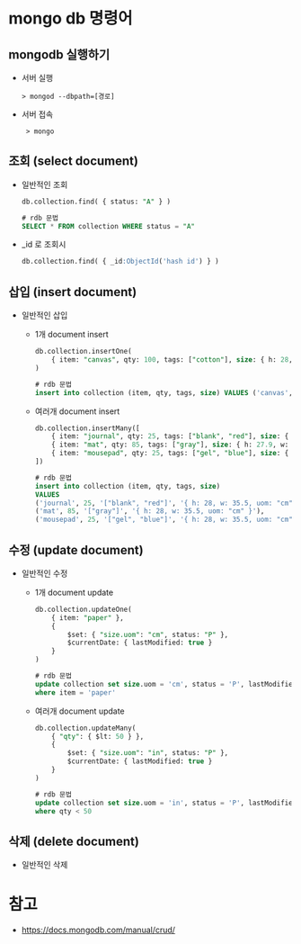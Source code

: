 # mongo db 명령어

## mongodb 실행하기

- 서버 실행
    ```
    > mongod --dbpath=[경로]
    ```

- 서버 접속
    ```
     > mongo
    ```

## 조회 (select document)

- 일반적인 조회
    ```sql
    db.collection.find( { status: "A" } )

    # rdb 문법
    SELECT * FROM collection WHERE status = "A"
    ```

- _id 로 조회시
    ```sql
    db.collection.find( { _id:ObjectId('hash id') } )
    ```

## 삽입 (insert document)

- 일반적인 삽입
    - 1개 document insert
        ```sql
        db.collection.insertOne(
            { item: "canvas", qty: 100, tags: ["cotton"], size: { h: 28, w: 35.5, uom: "cm" } }
        )

        # rdb 문법
        insert into collection (item, qty, tags, size) VALUES ('canvas', 100, '["cotton"]', '{ h: 28, w: 35.5, uom: "cm" }')
        ```
    
    - 여러개 document insert
        ```sql
        db.collection.insertMany([
            { item: "journal", qty: 25, tags: ["blank", "red"], size: { h: 14, w: 21, uom: "cm" } },
            { item: "mat", qty: 85, tags: ["gray"], size: { h: 27.9, w: 35.5, uom: "cm" } },
            { item: "mousepad", qty: 25, tags: ["gel", "blue"], size: { h: 19, w: 22.85, uom: "cm" } }
        ])

        # rdb 문법
        insert into collection (item, qty, tags, size) 
        VALUES 
        ('journal', 25, '["blank", "red"]', '{ h: 28, w: 35.5, uom: "cm" }'),
        ('mat', 85, '["gray"]', '{ h: 28, w: 35.5, uom: "cm" }'),
        ('mousepad', 25, '["gel", "blue"]', '{ h: 28, w: 35.5, uom: "cm" }')
        ```

## 수정 (update document)

- 일반적인 수정
    - 1개 document update
        ```sql
        db.collection.updateOne(
            { item: "paper" },
            {
                $set: { "size.uom": "cm", status: "P" },
                $currentDate: { lastModified: true }
            }
        )

        # rdb 문법
        update collection set size.uom = 'cm', status = 'P', lastModified = NOW()
        where item = 'paper'
        ```
    
    - 여러개 document update
        ```sql
        db.collection.updateMany(
            { "qty": { $lt: 50 } },
            {
                $set: { "size.uom": "in", status: "P" },
                $currentDate: { lastModified: true }
            }
        )

        # rdb 문법
        update collection set size.uom = 'in', status = 'P', lastModified = NOW()
        where qty < 50
        ```


## 삭제 (delete document)
- 일반적인 삭제


# 참고

- https://docs.mongodb.com/manual/crud/